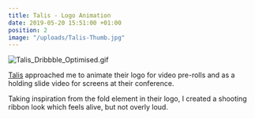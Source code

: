 ```yaml
---
title: Talis - Logo Animation
date: 2019-05-20 15:51:00 +01:00
position: 2
image: "/uploads/Talis-Thumb.jpg"
---
```


![Talis_Dribbble_Optimised.gif](/uploads/Talis_Dribbble_Optimised.gif)

[Talis](https://talis.com/) approached me to animate their logo for video pre-rolls and as a holding slide video for screens at their conference.

Taking inspiration from the fold element in their logo, I created a shooting ribbon look which feels alive, but not overly loud.
